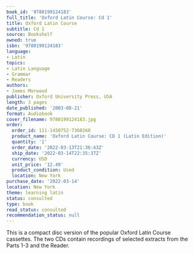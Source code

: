```yaml
---
book_id: '9780199124183'
full_title: 'Oxford Latin Course: Cd 1'
title: Oxford Latin Course
subtitle: Cd 1
source: Bookshelf
owned: true
isbn: '9780199124183'
language:
- Latin
topics:
- Latin Language
- Grammar
- Readers
authors:
- James Morwood
publisher: Oxford University Press, USA
length: 3 pages
date_published: '2003-08-21'
format: Audiobook
cover_filename: 9780199124183.jpg
order:
  order_id: 111-1450752-7360268
  product_name: 'Oxford Latin Course: CD 1 (Latin Edition)'
  quantity: '1'
  order_date: '2022-03-13T21:36:43Z'
  ship_date: '2022-03-14T22:35:37Z'
  currency: USD
  unit_price: '12.49'
  product_condition: Used
  location: New York
purchase_date: '2022-03-14'
location: New York
theme: learning latin
status: consulted
type: book
read_status: consulted
recommendation_status: null
---
```

This is a compact disc version of the popular Oxford Latin Course cassettes. The two CDs contain recordings of selected extracts from the Parts 1-3 and the Reader.
